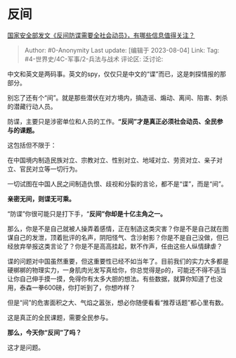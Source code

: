 # 反间
[国家安全部发文《反间防谍需要全社会动员》，有哪些信息值得关注？](https://www.zhihu.com/question/615030206/answer/3150035871)

> Author: #0-Anonymity
> Last update: [编辑于 2023-08-04]
> Link:
> Tag: #4-世界史/4C-军事/2-兵法与战术
> 评论区:
> 泛讨论:

中文和英文是两码事。英文的spy，仅仅只是中文的“谍”而已，这是刺探情报的那部分。

别忘了还有个“间”。就是那些潜伏在对方境内，搞造谣、煽动、离间、陷害、刺杀的潜藏行动人员。

防谍，主要只是涉密单位和人员的工作。**“反间”才是真正必须社会动员、全民参与的课题。**

这包括但不限于：

在中国境内制造民族对立、宗教对立、性别对立、地域对立、劳资对立、亲子对立、官民对立等一切行为。

一切试图在中国人民之间制造仇恨、歧视和分裂的言论，都不是“谍”，而是“间”。

**亲密无间，则谍无可乘。**

“防谍”你很可能只是打下手，“**反间”你却是十亿主角之一。**

那么，你是不是自己就被人操弄着感情，正在制造这类灾害？你是不是自己就在图谋自己的发泄，顶着批评的名声，阴阳怪气、含沙射影？你是不是自己没做，但已经放弃举报这类言论了？你是不是高高挂起，默不作声，任由这些人纵情肆虐？

谍的问题对中国虽然重要，但这重要性已经不如当年了。目前我们的实力大多都是硬梆梆的物理实力，一身肌肉光发写真给你，你总觉得是p的，可能还不得不适当让你自己伸手摸一摸，免得你有太多大胆的想法。有些数据，就算你知道了也没用，泰森一拳600磅，你打听到了，你想咋样？

但是“间”的危害面积之大、气焰之嚣张，想必你随便看看“推荐话题”都心里有数。

这是真正的全民课题，需要全民参与。

**那么，今天你“反间”了吗？**

这才是问题。
